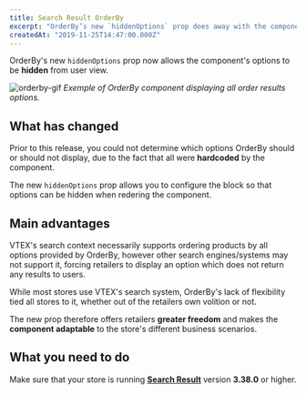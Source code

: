 ```yaml
---
title: Search Result OrderBy
excerpt: "OrderBy’s new `hiddenOptions` prop does away with the component’s forced exhibitionism. Its options can now either be hidden or displayed according to the retailer’s chosen scenario."
createdAt: "2019-11-25T14:47:00.000Z"
---
```


OrderBy's new `hiddenOptions` prop now allows the component's options to be **hidden** from user view. 

![orderby-gif](https://user-images.githubusercontent.com/52087100/69576047-47b32080-0faa-11ea-9436-1c9f860b34e4.gif)
_Exemple of OrderBy component displaying all order results options._

## What has changed

Prior to this release, you could not determine which options OrderBy should or should not display, due to the fact that all were **hardcoded** by the component.  

The new `hiddenOptions` prop allows you to configure the block so that options can be hidden when redering the component. 

## Main advantages

VTEX's search context necessarily supports ordering products by all options provided by OrderBy, however other search engines/systems may not support it, forcing retailers to display an option which does not return any results to users.

While most stores use VTEX's search system, OrderBy's lack of flexibility tied all stores to it, whether out of the retailers own volition or not.  

The new prop therefore offers retailers **greater freedom** and makes the **component adaptable** to the store's different business scenarios. 

## What you need to do

Make sure that your store is running [**Search Result**](https://vtex.io/docs/app/vtex.search-result) version **3.38.0** or higher.
